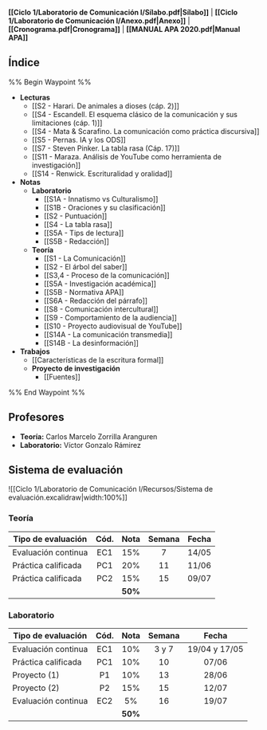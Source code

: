**[[Ciclo 1/Laboratorio de Comunicación I/Sílabo.pdf|Sílabo]]** | **[[Ciclo 1/Laboratorio de Comunicación I/Anexo.pdf|Anexo]]** | **[[Cronograma.pdf|Cronograma]]** | **[[MANUAL APA 2020.pdf|Manual APA]]**

## Índice

%% Begin Waypoint %%
- **Lecturas**
	- [[S2 - Harari. De animales a dioses (cáp. 2)]]
	- [[S4 - Escandell. El esquema clásico de la comunicación y sus limitaciones (cáp. 1)]]
	- [[S4 - Mata & Scarafino. La comunicación como práctica discursiva]]
	- [[S5 - Pernas. IA y los ODS]]
	- [[S7 - Steven Pinker. La tabla rasa (Cáp. 17)]]
	- [[S11 - Maraza. Análisis de YouTube como herramienta de investigación]]
	- [[S14 - Renwick. Escrituralidad y oralidad]]
- **Notas**
	- **Laboratorio**
		- [[S1A - Innatismo vs Culturalismo]]
		- [[S1B - Oraciones y su clasificación]]
		- [[S2 - Puntuación]]
		- [[S4 - La tabla rasa]]
		- [[S5A - Tips de lectura]]
		- [[S5B - Redacción]]
	- **Teoría**
		- [[S1 - La Comunicación]]
		- [[S2 - El árbol del saber]]
		- [[S3,4 - Proceso de la comunicación]]
		- [[S5A - Investigación académica]]
		- [[S5B - Normativa APA]]
		- [[S6A - Redacción del párrafo]]
		- [[S8 - Comunicación intercultural]]
		- [[S9 - Comportamiento de la audiencia]]
		- [[S10 - Proyecto audiovisual de YouTube]]
		- [[S14A - La comunicación transmedia]]
		- [[S14B - La desinformación]]
- **Trabajos**
	- [[Características de la escritura formal]]
	- **Proyecto de investigación**
		- [[Fuentes]]

%% End Waypoint %%

## Profesores 

- **Teoría:** Carlos Marcelo Zorrilla Aranguren
- **Laboratorio:** Víctor Gonzalo Rámirez

## Sistema de evaluación

![[Ciclo 1/Laboratorio de Comunicación I/Recursos/Sistema de evaluación.excalidraw|width:100%]]

### Teoría

| Tipo de evaluación  | Cód. |  Nota   | Semana | Fecha |
| ------------------- | :--: | :-----: | :----: | :---: |
| Evaluación continua | EC1  |   15%   |   7    | 14/05 |
| Práctica calificada | PC1  |   20%   |   11   | 11/06 |
| Práctica calificada | PC2  |   15%   |   15   | 09/07 |
|                     |      | **50%** |        |       |

### Laboratorio

| Tipo de evaluación  | Cód. |  Nota   | Semana |     Fecha     |
| ------------------- | :--: | :-----: | :----: | :-----------: |
| Evaluación continua | EC1  |   10%   | 3 y 7  | 19/04 y 17/05 |
| Práctica calificada | PC1  |   10%   |   10   |     07/06     |
| Proyecto (1)        |  P1  |   10%   |   13   |     28/06     |
| Proyecto (2)        |  P2  |   15%   |   15   |     12/07     |
| Evaluación continua | EC2  |   5%    |   16   |     19/07     |
|                     |      | **50%** |        |               |
